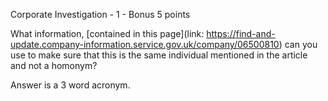 Corporate Investigation - 1 - Bonus
5 points

What information, [contained in this page](link: https://find-and-update.company-information.service.gov.uk/company/06500810) can you use to make sure that this is the same individual mentioned in the article and not a homonym?

Answer is a 3 word acronym.
